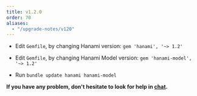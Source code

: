 ```yaml
---
title: v1.2.0
order: 70
aliases:
  - "/upgrade-notes/v120"
---
```


* Edit `Gemfile`, by changing Hanami version: `gem 'hanami', '~> 1.2'`

* Edit `Gemfile`, by changing Hanami Model version: `gem 'hanami-model', '~> 1.2'`

* Run `bundle update hanami hanami-model`

**If you have any problem, don't hesitate to look for help in [chat](http://chat.hanamirb.org).**
